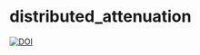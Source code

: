 # distributed_attenuation
[![DOI](https://zenodo.org/badge/389381871.svg)](https://zenodo.org/badge/latestdoi/389381871)

